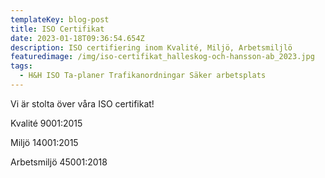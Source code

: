 ```yaml
---
templateKey: blog-post
title: ISO Certifikat
date: 2023-01-18T09:36:54.654Z
description: ISO certifiering inom Kvalité, Miljö, Arbetsmiljlö
featuredimage: /img/iso-certifikat_halleskog-och-hansson-ab_2023.jpg
tags:
  - H&H ISO Ta-planer Trafikanordningar Säker arbetsplats
---
```

V﻿i är stolta över våra ISO certifikat!

K﻿valité 9001:2015

M﻿iljö 14001:2015

A﻿rbetsmiljö 45001:2018